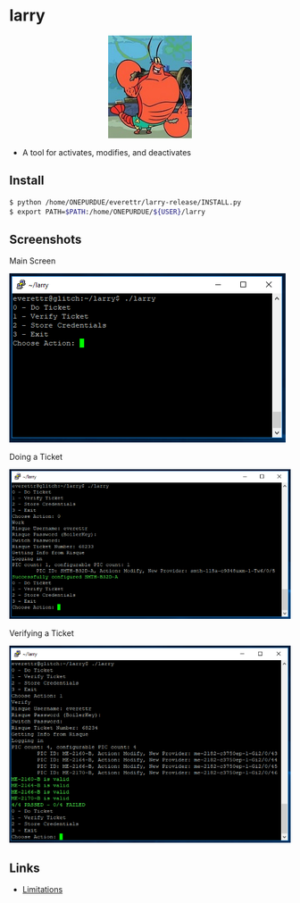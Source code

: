# larry

<p align="center">
  <img alt="logo" src="https://raw.githubusercontent.com/Changer098/larry/master/screenshots/icon-small.jpg">
</p>

- A tool for activates, modifies, and deactivates

## Install

```bash
$ python /home/ONEPURDUE/everettr/larry-release/INSTALL.py
$ export PATH=$PATH:/home/ONEPURDUE/${USER}/larry
```

## Screenshots

Main Screen

![Main Screen](https://raw.githubusercontent.com/Changer098/larry/master/screenshots/main.PNG)

Doing a Ticket

![Doing a Ticket](https://raw.githubusercontent.com/Changer098/larry/master/screenshots/do-ticket.PNG)

Verifying a Ticket

![Verifying a Ticket](https://raw.githubusercontent.com/Changer098/larry/master/screenshots/verify-ticket.PNG)

## Links

- [Limitations](https://github.com/Changer098/larry/blob/master/Limitations.md)